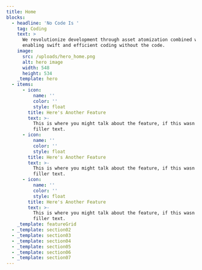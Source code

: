 ```yaml
---
title: Home
blocks:
  - headline: 'No Code Is '
    tag: Coding
    text: >
      We revolutionize development through asset atomization combined with AI,
      enabling swift and efficient coding without the code.
    image:
      src: /uploads/hero_home.png
      alt: hero image
      width: 548
      height: 534
    _template: hero
  - items:
      - icon:
          name: ''
          color: ''
          style: float
        title: Here's Another Feature
        text: >-
          This is where you might talk about the feature, if this wasn't just
          filler text.
      - icon:
          name: ''
          color: ''
          style: float
        title: Here's Another Feature
        text: >-
          This is where you might talk about the feature, if this wasn't just
          filler text.
      - icon:
          name: ''
          color: ''
          style: float
        title: Here's Another Feature
        text: >-
          This is where you might talk about the feature, if this wasn't just
          filler text.
    _template: featureGrid
  - _template: section02
  - _template: section03
  - _template: section04
  - _template: section05
  - _template: section06
  - _template: section07
---
```


